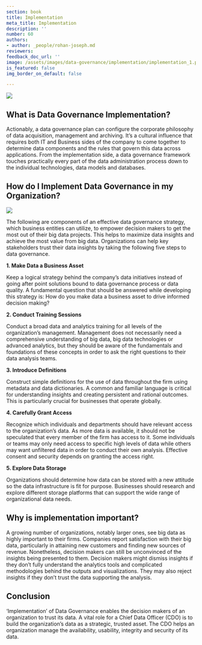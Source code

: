 ```yaml
---
section: book
title: Implementation
meta_title: Implementation
description: ''
number: 60
authors:
- author: _people/rohan-joseph.md
reviewers:
feedback_doc_url: ''
image: /assets/images/data-governance/implementation/implementation_1.png
is_featured: false
img_border_on_default: false

---
```

![](/assets/images/data-governance/implementation/implementation_1.png)

## **What is Data Governance Implementation?**

Actionably, a data governance plan can configure the corporate philosophy of data acquisition, management and archiving. It’s a cultural influence that requires both IT and Business sides of the company to come together to determine data components and the rules that govern this data across applications. From the implementation side, a data governance framework touches practically every part of the data administration process down to the individual technologies, data models and databases.

## **How do I Implement Data Governance in my Organization?**

![](/assets/images/data-governance/implementation/implementation_2.png)

The following are components of an effective data governance strategy, which business entities can utilize, to empower decision makers to get the most out of their big data projects. This helps to maximize data insights and achieve the most value from big data. Organizations can help key stakeholders trust their data insights by taking the following five steps to data governance.

**1. Make Data a Business Asset**

Keep a logical strategy behind the company’s data initiatives instead of going after point solutions bound to data governance process or data quality. A fundamental question that should be answered while developing this strategy is: How do you make data a business asset to drive informed decision making?

**2. Conduct Training Sessions**

Conduct a broad data and analytics training for all levels of the organization’s management. Management does not necessarily need a comprehensive understanding of big data, big data technologies or advanced analytics, but they should be aware of the fundamentals and foundations of these concepts in order to ask the right questions to their data analysis teams.

**3. Introduce Definitions**

Construct simple definitions for the use of data throughout the firm using metadata and data dictionaries. A common and familiar language is critical for understanding insights and creating persistent and rational outcomes. This is particularly crucial for businesses that operate globally.

**4. Carefully Grant Access**

Recognize which individuals and departments should have relevant access to the organization’s data. As more data is available, it should not be speculated that every member of the firm has access to it. Some individuals or teams may only need access to specific high levels of data while others may want unfiltered data in order to conduct their own analysis. Effective consent and security depends on granting the access right.

**5. Explore Data Storage**

Organizations should determine how data can be stored with a new attitude so the data infrastructure is fit for purpose. Businesses should research and explore different storage platforms that can support the wide range of organizational data needs.

## **Why is implementation important?**

A growing number of organizations, notably larger ones, see big data as highly important to their firms. Companies report satisfaction with their big data, particularly in attaining new customers and finding new sources of revenue. Nonetheless, decision makers can still be unconvinced of the insights being presented to them. Decision makers might dismiss insights if they don’t fully understand the analytics tools and complicated methodologies behind the outputs and visualizations. They may also reject insights if they don’t trust the data supporting the analysis.

## **Conclusion**

‘Implementation’ of Data Governance enables the decision makers of an organization to trust its data. A vital role for a Chief Data Officer (CDO) is to build the organization’s data as a strategic, trusted asset. The CDO helps an organization manage the availability, usability, integrity and security of its data.
